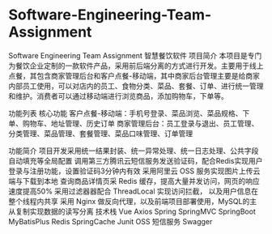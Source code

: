 # Software-Engineering-Team-Assignment
Software Engineering Team Assignment
智慧餐饮软件
项目简介
本项目是专门为餐饮企业定制的一款软件产品，采用前后端分离的方式进行开发。主要用于线上点餐，其包含商家管理后台和客户点餐-移动端，其中商家后台管理主要是给商家内部员工使用，可以对店内的员工、食物分类、菜品、套餐、订单、进行统一管理和维护。消费者可以通过移动端进行浏览商品，添加购物车，下单等。

功能列表
核心功能 客户点餐-移动端：手机号登录、菜品浏览、菜品规格、下单、购物车、地址管理、历史订单 商家管理后台：员工登录与退出、员工管理、分类管理、菜品管理、套餐管理、菜品口味管理、订单管理

功能简介
项目开发采用统一结果封装、统一异常处理、统一日志处理、公共字段自动填充等全局配置
调用第三方腾讯云短信服务发送验证码，配合Redis实现用户登录与注册功能，设置验证码3分钟内有效
采用阿里云 OSS 服务实现图片上传云端与下载到本地
查询商品详情页采 Redis 缓存，提高大量并发访问，网页的响应速度提高50%
采用过滤器器配合 ThreadLocal 实现访问拦截， 以及用户信息在整个线程内共享
采用 Nginx 做反向代理，以及前端项目部署使用，MySQL的主从复制实现数据的读写分离
技术栈
Vue Axios Spring SpringMVC SpringBoot MyBatisPlus Redis SpringCache Junit OSS 短信服务 Swagger
